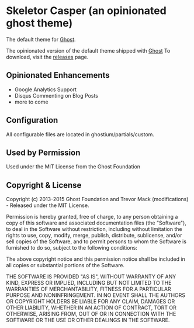 # Skeletor Casper (an opinionated ghost theme)

The default theme for [Ghost](http://github.com/tryghost/ghost/).

The opinionated version of the default theme shipped with [Ghost](http://github.com/tmack8001/skeletor-ghost)
To download, visit the [releases](https://github.com/tmack8001/skeletor-casper/releases) page.

## Opinionated Enhancements
 - Google Analytics Support
 - Disqus Commenting on Blog Posts
 - more to come
 
 ## Configuration
 
 All configurable files are located in ghostium/partials/custom.

## Used by Permission

Used under the MIT License from the Ghost Foundation

## Copyright & License

Copyright (c) 2013-2015 Ghost Foundation and Trevor Mack (modifications) - Released under the MIT License.

Permission is hereby granted, free of charge, to any person obtaining a copy of this software and associated documentation files (the "Software"), to deal in the Software without restriction, including without limitation the rights to use, copy, modify, merge, publish, distribute, sublicense, and/or sell copies of the Software, and to permit persons to whom the Software is furnished to do so, subject to the following conditions:

The above copyright notice and this permission notice shall be included in all copies or substantial portions of the Software.

THE SOFTWARE IS PROVIDED "AS IS", WITHOUT WARRANTY OF ANY KIND, EXPRESS OR IMPLIED, INCLUDING BUT NOT LIMITED TO THE WARRANTIES OF MERCHANTABILITY, FITNESS FOR A PARTICULAR PURPOSE AND
NONINFRINGEMENT. IN NO EVENT SHALL THE AUTHORS OR COPYRIGHT HOLDERS BE LIABLE FOR ANY CLAIM, DAMAGES OR OTHER LIABILITY, WHETHER IN AN ACTION OF CONTRACT, TORT OR OTHERWISE, ARISING FROM, OUT OF OR IN CONNECTION WITH THE SOFTWARE OR THE USE OR OTHER DEALINGS IN THE SOFTWARE.
